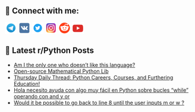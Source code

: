 ## 🔎 Connect with me:
[<img src="https://github.com/bullbesh/bullbesh/blob/main/images/Telegram.png" width="32" height="32" />](https://t.me/bullbesh)
[<img src="https://github.com/bullbesh/bullbesh/blob/main/images/VK.png" width="32" height="32" />](https://vk.com/bullbesh)
[<img src="https://github.com/bullbesh/bullbesh/blob/main/images/Twitter.png" width="32" height="32" />](https://twitter.com/bullbesh1)
[<img src="https://github.com/bullbesh/bullbesh/blob/main/images/Instagram.png" width="32" height="32" />](https://www.instagram.com/bullbesh)
[<img src="https://github.com/bullbesh/bullbesh/blob/main/images/Reddit.png" width="32" height="32" />](https://www.reddit.com/user/bullbesh)
[<img src="https://github.com/bullbesh/bullbesh/blob/main/images/YouTube.png" width="32" height="32" />](https://www.youtube.com/channel/UCtfjRs6uzgq5mfm8S06WTcg)

## 📕 Latest r/Python Posts
<!-- BLOG-POST-LIST:START -->
- [Am I the only one who doesn’t like this language?](https://www.reddit.com/r/Python/comments/11sh0fv/am_i_the_only_one_who_doesnt_like_this_language/)
- [Open-source Mathematical Python Lib](https://www.reddit.com/r/Python/comments/11sfu7i/opensource_mathematical_python_lib/)
- [Thursday Daily Thread: Python Careers, Courses, and Furthering Education!](https://www.reddit.com/r/Python/comments/11sduam/thursday_daily_thread_python_careers_courses_and/)
- [Hola necesito ayuda con algo muy fácil en Python sobre bucles “while” operando con and y or](https://www.reddit.com/r/Python/comments/11scwqz/hola_necesito_ayuda_con_algo_muy_fácil_en_python/)
- [Would it be possible to go back to line 8 until the user inputs m or w ?](https://www.reddit.com/r/Python/comments/11sbze8/would_it_be_possible_to_go_back_to_line_8_until/)
<!-- BLOG-POST-LIST:END -->
